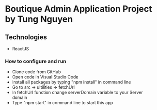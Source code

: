# Boutique Admin Application Project by Tung Nguyen

## Technologies

- ReactJS

### How to configure and run

- Clone code from GitHub
- Open code in Visual Studio Code
- Install all packages by typing "npm install" in command line
- Go to src -> ultilities -> fetchUrl
- In fetchUrl function change serverDomain variable to your Server domain
- Type "npm start" in command line to start this app

